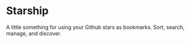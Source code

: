 # Starship
A little something for using your Github stars as bookmarks. Sort, search, manage, and discover.